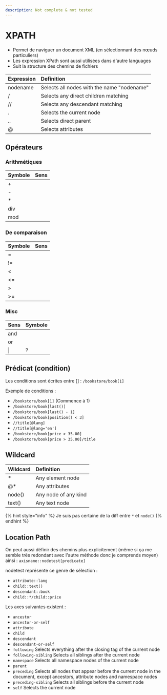 ```yaml
---
description: Not complete & not tested
---
```


# XPATH

* Permet de naviguer un document XML \(en sélectionnant des nœuds particuliers\)
* Les expression XPath sont aussi utilisées dans d'autre languages
* Suit la structure des chemins de fichiers

| Expression | Definition |
| :--- | :--- |
| nodename | Selects all nodes with the name "nodename" |
| / | Selects any direct children matching |
| // | Selects any descendant matching |
| . | Selects the current node |
| .. | Selects direct parent |
| @ | Selects attributes |

## Opérateurs

### Arithmétiques

| Symbole | Sens |
| :--- | :--- |
| + |  |
| - |  |
| \* |  |
| div |  |
| mod |  |

### De comparaison

| Symbole | Sens |
| :--- | :--- |
| = |  |
| != |  |
| &lt; |  |
| &lt;= |  |
| &gt; |  |
| &gt;= |  |

### Misc

| Sens | Symbole |
| :--- | :--- |
| and |  |
| or |  |
| \| | ? |

## Prédicat \(condition\)

Les conditions sont écrites entre \[\] : `/bookstore/book[1]`

Exemple de conditions :

* `/bookstore/book[1]` \(Commence à 1\)
* `/bookstore/book[last()]`
* `/bookstore/book[last() - 1]`
* `/bookstore/book[position() < 3]`
* `//title[@lang]`
* `//title[@lang='en']`
* `/bookstore/book[price > 35.00]`
* `/bookstore/book[price > 35.00]/title`

## Wildcard

| Wildcard | Definition |
| :--- | :--- |
| \* | Any element node |
| @\* | Any attributes |
| node\(\) | Any node of any kind |
| text\(\) | Any text node |

{% hint style="info" %}
Je suis pas certaine de la diff entre `*` et `node()`
{% endhint %}

## Location Path

On peut aussi définir des chemins plus explicitement \(même si ça me semble très redondant avec l'autre méthode donc je comprends moyen\) ainsi : `axisname::nodetest[predicate]`

nodetest représente ce genre de sélection :

* `attribute::lang`
* `child::text()`
* `descendant::book`
* `child::*/child::price`

Les axes suivantes existent :

* `ancestor`
* `ancestor-or-self`
* `attribute`
* `child`
* `descendant`
* `descendant-or-self`
* `following` Selects everything after the closing tag of the current node
* `following-sibling` Selects all siblings after the current node
* `namespace` Selects all namespace nodes of the current node
* `parent`
* `preceding` Selects all nodes that appear before the current node in the document, except ancestors, attribute nodes and namespace nodes
* `preceding-sibling` Selects all siblings before the current node
* `self` Selects the current node

